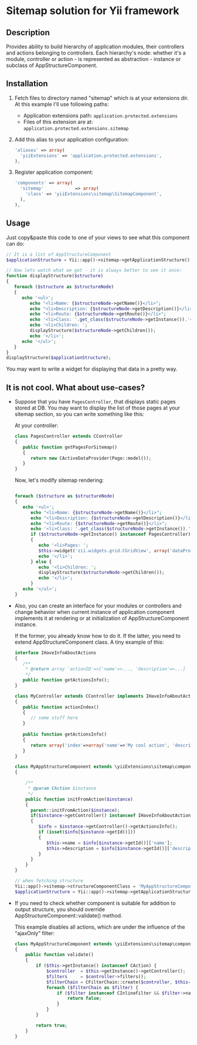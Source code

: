 Sitemap solution for Yii framework
==================================

Description
-----------
Provides ability to build hierarchy of application modules, their controllers and actions belonging to controllers.
Each hierarchy's node: whether it's a module, controller or action - is represented as abstraction - instance or subclass of AppStructureComponent.

Installation
------------
1.  Fetch files to directory named "sitemap" which is at your extensions dir. At this example I'll use following paths:
    * Application extensions path: ```application.protected.extensions```
    * Files of this extension are at: ```application.protected.extensions.sitemap```
2.  Add this alias to your application configuration:  

    ```php
    'aliases' => array(
      'yiiExtensions' => 'application.protected.extensions',
    ),
    ```
3.  Register application component:

    ```php
    'components' => array(
      'sitemap'            => array(
        'class' => 'yiiExtensions\sitemap\SitemapComponent',
      ),
    ),
    ```

Usage
-----
Just copy&paste this code to one of your views to see what this component can do:
```php
// It is a list of AppStructureComponent
$applicationStructure = Yii::app()->sitemap->getApplicationStructure();

// Now lets watch what we got - it is always better to see it once:
function displayStructure($structure)
{
   foreach ($structure as $structureNode)
   {
      echo '<ul>';
         echo "<li>Name: {$structureNode->getName()}</li>";
         echo "<li>Description: {$structureNode->getDescription()}</li>";
         echo "<li>Route: {$structureNode->getRoute()}</li>";
         echo '<li>Class: '.get_class($structureNode->getInstance()).'</li>';
         echo '<li>Children: ';
         displayStructure($structureNode->getChildren());
         echo '</li>';
      echo '</ul>';
   }
}
displayStructure($applicationStructure);
```

You may want to write a widget for displaying that data in a pretty way. 

It is not cool. What about use-cases?
-------------------------------------
*  Suppose that you have ```PagesController```, that displays static pages stored at DB. You may want to display the list of those pages at your sitemap section, so you can write something like this:
   
   At your controller:
   ```php
   class PagesController extends CController
   {
      public function getPagesForSitemap()
      {
         return new CActiveDataProvider(Page::model());
      }
   }
   ```
   
   Now, let's modify sitemap rendering:
   ```php
   
   foreach ($structure as $structureNode)
   {
      echo '<ul>';
         echo "<li>Name: {$structureNode->getName()}</li>";
         echo "<li>Description: {$structureNode->getDescription()}</li>";
         echo "<li>Route: {$structureNode->getRoute()}</li>";
         echo '<li>Class: '.get_class($structureNode->getInstance()).'</li>';
         if ($structureNode->getInstance() instanceof PagesController)
         {
            echo '<li>Pages: ';
            $this->widget('zii.widgets.grid.CGridView', array('dataProvider'=>$structureNode->getInstance()->getPagesForSitemap()));
            echo '</li>';
         } else {
            echo '<li>Children: ';
            displayStructure($structureNode->getChildren());
            echo '</li>';
         }
      echo '</ul>';
   }
   ```
*  Also, you can create an interface for your modules or controllers and change behavior when current instance 
   of application component implements it at rendering or at initialization of AppStructureComponent instance.
   
   If the former, you already know how to do it. If the latter, you need to extend AppStructureComponent class.
   A tiny example of this:
   
   ```php
   interface IHaveInfoAboutActions
   {
      /**
       * @return array 'actionID'=>['name'=>..., 'description'=>...] 
       */
      public function getActionsInfo();
   }
   
   class MyController extends CController implements IHaveInfoAboutActions
   {
      public function actionIndex()
      {
         // some stuff here
      }
      
      public function getActionsInfo()
      {
         return array('index'=>array('name'=>'My cool action', 'description'=>'I can do some stuff'));
      }
   }
   
   class MyAppStructureComponent extends \yiiExtensions\sitemap\components\AppStructureComponent
   {
   
       /**
        * @param CAction $instance
        */
       public function initFromAction($instance)
       {
         parent::initFromAction($instance);
         if($instance->getController() instanceof IHaveInfoAboutActions)
         {
            $info = $instance->getController()->getActionsInfo();
            if (isset($info[$instance->getId()]))
            {
               $this->name = $info[$instance->getId()]['name'];
               $this->description = $info[$instance->getId()]['description'];
            }
         }
       }
   }
   
   // when fetching structure
   Yii::app()->sitemap->structureComponentClass = 'MyAppStructureComponent';
   $applicationStructure = Yii::app()->sitemap->getApplicationStructure();
   ```

*  If you need to check whether component is suitable for addition to output structure,
   you should override AppStructureComponent::validate() method. 
   
   This example disables all actions, which are under the influence of the "ajaxOnly" filter:
   
   ```php
   class MyAppStructureComponent extends \yiiExtensions\sitemap\components\AppStructureComponent
   {
       public function validate()
       {
           if ($this->getInstance() instanceof CAction) {
               $controller  = $this->getInstance()->getController();
               $filters     = $controller->filters();
               $filterChain = CFilterChain::create($controller, $this->getInstance(), $filters);
               foreach ($filterChain as $filter) {
                   if ($filter instanceof CInlineFilter && $filter->name == 'ajaxOnly') {
                       return false;
                   }
               }
           }
   
           return true;
       }
   }
   ```
